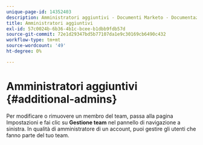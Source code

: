 ```yaml
---
unique-page-id: 14352403
description: Amministratori aggiuntivi - Documenti Marketo - Documentazione del prodotto
title: Amministratori aggiuntivi
exl-id: 57c0024b-6b36-4b1c-bcee-b1dbb9fdb57d
source-git-commit: 72e1d29347bd5b77107da1e9c30169cb6490c432
workflow-type: tm+mt
source-wordcount: '49'
ht-degree: 0%

---
```


# Amministratori aggiuntivi {#additional-admins}

Per modificare o rimuovere un membro del team, passa alla pagina Impostazioni e fai clic su **Gestione team** nel pannello di navigazione a sinistra.
In qualità di amministratore di un account, puoi gestire gli utenti che fanno parte del tuo team.
